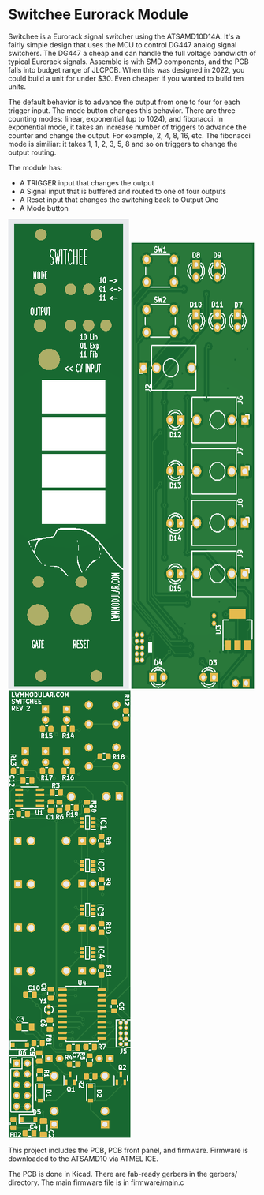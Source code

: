# Switchee Eurorack Module
Switchee is a Eurorack signal switcher using the ATSAMD10D14A. It's a fairly simple design that uses the MCU to control DG447 analog signal switchers. The DG447 a cheap and can handle the full voltage bandwidth of typical Eurorack signals. Assemble is with SMD components, and the PCB falls into budget range of JLCPCB. When this was designed in 2022, you could build a unit for under $30. Even cheaper if you wanted to build ten units.

The default behavior is to advance the output from one to four for each trigger input. The mode button changes this behavior. There are three counting modes: linear, exponential (up to 1024), and fibonacci. In exponential mode, it takes an increase number of triggers to advance the counter and change the output. For example, 2, 4, 8, 16, etc. The fibonacci mode is similiar: it takes 1, 1, 2, 3, 5, 8 and so on triggers to change the output routing.

The module has:
* A TRIGGER input that changes the output
* A Signal input that is buffered and routed to one of four outputs
* A Reset input that changes the switching back to Output One
* A Mode button 

![Front Panel Preview](front_panel.png)
![PCB Back](pcb_back.png)
![PCB Front](pcb_front.png)

This project includes the PCB, PCB front panel, and firmware. Firmware is downloaded to the ATSAMD10 via ATMEL ICE.

The PCB is done in Kicad. There are fab-ready gerbers in the gerbers/ directory. The main firmware file is in firmware/main.c

